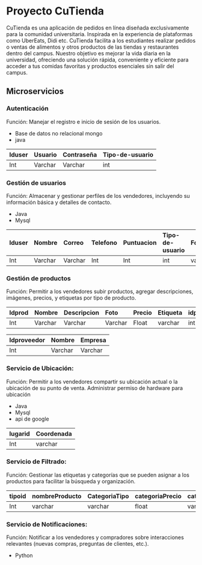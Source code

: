 
# Proyecto CuTienda

CuTienda es una aplicación de pedidos en línea diseñada exclusivamente para la comunidad universitaria. Inspirada en la experiencia de plataformas como UberEats, Didi etc. CuTienda facilita a los estudiantes realizar pedidos o ventas de alimentos y otros productos de las tiendas y restaurantes dentro del campus. Nuestro objetivo es mejorar la vida diaria en la universidad, ofreciendo una solución rápida, conveniente y eficiente para acceder a tus comidas favoritas y productos esenciales sin salir del campus.

## Microservicios

### Autenticación

Función: Manejar el registro e inicio de sesión de los usuarios. 
- Base de datos no relacional mongo
- java 


|Iduser	|Usuario	|Contraseña	|Tipo-de-usuario|
|:-|:-|:-|:-|
|Int	|Varchar|	Varchar|	int|


### Gestión de usuarios

Función: Almacenar y gestionar perfiles de los vendedores, incluyendo su información básica y detalles de contacto. 
- Java
- Mysql 


|Iduser|	Nombre|	Correo|	Telefono|	Puntuacion|	Tipo-de-usuario|	Foto|
|:-|:-|:-|:-|:-|:-|:-|
|Int |	Varchar|	Varchar|	Int|	Int|	int|	varchar|


### Gestión de productos

Función: Permitir a los vendedores subir productos, agregar descripciones, imágenes, precios, y etiquetas por tipo de producto. 

|Idprod	|Nombre|	Descripcion|	Foto|	Precio|	Etiqueta|	idproveedor|
|:-|:-|:-|:-|:-|:-|:-|
|Int|	Varchar|	Varchar|	Varchar|	Float|	varchar|	int|


|Idproveedor|	Nombre|	Empresa|
|:-|:-|:-|
|Int|	Varchar|	Varchar|

### Servicio de Ubicación: 

  Función: Permitir a los vendedores compartir su ubicación actual o la ubicación de su punto de venta.
  Administrar permiso de hardware para ubicación
  - Java
  - Mysql
  - api de google 

  |lugarid|	Coordenada|
  |:-|:-|
  |Int|	varchar|

### Servicio de Filtrado: 
Función: Gestionar las etiquetas y categorías que se pueden asignar a los productos para facilitar la búsqueda y organización. 

|tipoid|nombreProducto|CategoriaTipo|categoriaPrecio|categoriaVendedor|
|:-|:-|:-|:-|:-|
|Int |varchar	|varchar	|float	|varchar |


### Servicio de Notificaciones: 
Función: Notificar a los vendedores y compradores sobre interacciones relevantes (nuevas compras, preguntas de clientes, etc.). 
- Python 


